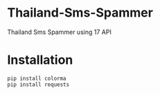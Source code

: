 # Thailand-Sms-Spammer   
Thailand Sms Spammer using 17 API   
   
# Installation   
```pip install colorma```<br>
```pip install requests```
